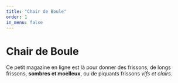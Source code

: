 ```yaml
---
title: "Chair de Boule"
order: 1
in_menu: false
---
```

# Chair de Boule

Ce petit magazine en ligne est là pour donner des frissons, de longs frissons, **sombres et moelleux**, ou de piquants frissons _vifs et clairs_.